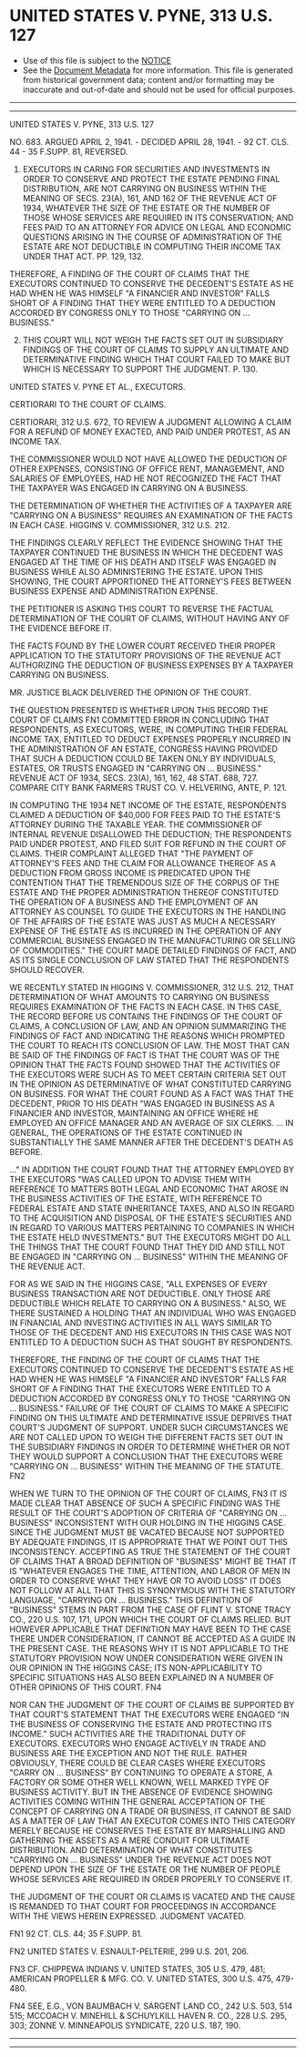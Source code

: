 ---
---

# UNITED STATES V. PYNE, 313 U.S. 127

* Use of this file is subject to the [NOTICE](https://github.com/publicdocs/notice/blob/master/NOTICE)
* See the [Document Metadata](../../../) for more information.
  This file is generated from historical government data; content and/or formatting may be inaccurate and out-of-date and should not be used for official purposes.

----------
----------

UNITED STATES V. PYNE, 313 U.S. 127

NO. 683.  ARGUED APRIL 2, 1941.  - DECIDED APRIL 28, 1941.  - 92 CT. CLS. 44 - 35 F.SUPP.  81, REVERSED.

1.  EXECUTORS IN CARING FOR SECURITIES AND INVESTMENTS IN ORDER TO CONSERVE AND PROTECT THE ESTATE PENDING FINAL DISTRIBUTION, ARE NOT CARRYING ON BUSINESS WITHIN THE MEANING OF SECS. 23(A), 161, AND 162 OF THE REVENUE ACT OF 1934, WHATEVER THE SIZE OF THE ESTATE OR THE NUMBER OF THOSE WHOSE SERVICES ARE REQUIRED IN ITS CONSERVATION; AND FEES PAID TO AN ATTORNEY FOR ADVICE ON LEGAL AND ECONOMIC QUESTIONS ARISING IN THE COURSE OF ADMINISTRATION OF THE ESTATE ARE NOT DEDUCTIBLE IN COMPUTING THEIR INCOME TAX UNDER THAT ACT.  PP. 129, 132.

THEREFORE, A FINDING OF THE COURT OF CLAIMS THAT THE EXECUTORS CONTINUED TO CONSERVE THE DECEDENT'S ESTATE AS HE HAD WHEN HE WAS HIMSELF "A FINANCIER AND INVESTOR" FALLS SHORT OF A FINDING THAT THEY WERE ENTITLED TO A DEDUCTION ACCORDED BY CONGRESS ONLY TO THOSE "CARRYING ON ...  BUSINESS."

2.  THIS COURT WILL NOT WEIGH THE FACTS SET OUT IN SUBSIDIARY FINDINGS OF THE COURT OF CLAIMS TO SUPPLY AN ULTIMATE AND DETERMINATIVE FINDING WHICH THAT COURT FAILED TO MAKE BUT WHICH IS NECESSARY TO SUPPORT THE JUDGMENT.  P. 130.

UNITED STATES V. PYNE ET AL., EXECUTORS.

CERTIORARI TO THE COURT OF CLAIMS.

CERTIORARI, 312 U.S. 672, TO REVIEW A JUDGMENT ALLOWING A CLAIM FOR A REFUND OF MONEY EXACTED, AND PAID UNDER PROTEST, AS AN INCOME TAX.

THE COMMISSIONER WOULD NOT HAVE ALLOWED THE DEDUCTION OF OTHER EXPENSES, CONSISTING OF OFFICE RENT, MANAGEMENT, AND SALARIES OF EMPLOYEES, HAD HE NOT RECOGNIZED THE FACT THAT THE TAXPAYER WAS ENGAGED IN CARRYING ON A BUSINESS.

THE DETERMINATION OF WHETHER THE ACTIVITIES OF A TAXPAYER ARE "CARRYING ON A BUSINESS" REQUIRES AN EXAMINATION OF THE FACTS IN EACH CASE.  HIGGINS V. COMMISSIONER, 312 U.S. 212.

THE FINDINGS CLEARLY REFLECT THE EVIDENCE SHOWING THAT THE TAXPAYER CONTINUED THE BUSINESS IN WHICH THE DECEDENT WAS ENGAGED AT THE TIME OF HIS DEATH AND ITSELF WAS ENGAGED IN BUSINESS WHILE ALSO ADMINISTERING THE ESTATE.  UPON THIS SHOWING, THE COURT APPORTIONED THE ATTORNEY'S FEES BETWEEN BUSINESS EXPENSE AND ADMINISTRATION EXPENSE.

THE PETITIONER IS ASKING THIS COURT TO REVERSE THE FACTUAL DETERMINATION OF THE COURT OF CLAIMS, WITHOUT HAVING ANY OF THE EVIDENCE BEFORE IT.

THE FACTS FOUND BY THE LOWER COURT RECEIVED THEIR PROPER APPLICATION TO THE STATUTORY PROVISIONS OF THE REVENUE ACT AUTHORIZING THE DEDUCTION OF BUSINESS EXPENSES BY A TAXPAYER CARRYING ON BUSINESS.

MR. JUSTICE BLACK DELIVERED THE OPINION OF THE COURT.

THE QUESTION PRESENTED IS WHETHER UPON THIS RECORD THE COURT OF CLAIMS  FN1  COMMITTED ERROR IN CONCLUDING THAT RESPONDENTS, AS EXECUTORS, WERE, IN COMPUTING THEIR FEDERAL INCOME TAX, ENTITLED TO DEDUCT EXPENSES PROPERLY INCURRED IN THE ADMINISTRATION OF AN ESTATE, CONGRESS HAVING PROVIDED THAT SUCH A DEDUCTION COULD BE TAKEN ONLY BY INDIVIDUALS, ESTATES, OR TRUSTS ENGAGED IN "CARRYING ON  ... BUSINESS."  REVENUE ACT OF 1934, SECS. 23(A), 161, 162, 48 STAT. 688, 727.  COMPARE CITY BANK FARMERS TRUST CO. V. HELVERING, ANTE, P. 121.

IN COMPUTING THE 1934 NET INCOME OF THE ESTATE, RESPONDENTS CLAIMED A DEDUCTION OF $40,000 FOR FEES PAID TO THE ESTATE'S ATTORNEY DURING THE TAXABLE YEAR.  THE COMMISSIONER OF INTERNAL REVENUE DISALLOWED THE DEDUCTION; THE RESPONDENTS PAID UNDER PROTEST, AND FILED SUIT FOR REFUND IN THE COURT OF CLAIMS.  THEIR COMPLAINT ALLEGED THAT "THE PAYMENT OF ATTORNEY'S FEES AND THE CLAIM FOR ALLOWANCE THEREOF AS A DEDUCTION FROM GROSS INCOME IS PREDICATED UPON THE CONTENTION THAT THE TREMENDOUS SIZE OF THE CORPUS OF THE ESTATE AND THE PROPER ADMINISTRATION THEREOF CONSTITUTED THE OPERATION OF A BUSINESS AND THE EMPLOYMENT OF AN ATTORNEY AS COUNSEL TO GUIDE THE EXECUTORS IN THE HANDLING OF THE AFFAIRS OF THE ESTATE WAS JUST AS MUCH A NECESSARY EXPENSE OF THE ESTATE AS IS INCURRED IN THE OPERATION OF ANY COMMERCIAL BUSINESS ENGAGED IN THE MANUFACTURING OR SELLING OF COMMODITIES."  THE COURT MADE DETAILED FINDINGS OF FACT, AND AS ITS SINGLE CONCLUSION OF LAW STATED THAT THE RESPONDENTS SHOULD RECOVER.

WE RECENTLY STATED IN HIGGINS V. COMMISSIONER, 312 U.S. 212, THAT DETERMINATION OF WHAT AMOUNTS TO CARRYING ON BUSINESS REQUIRES EXAMINATION OF THE FACTS IN EACH CASE.  IN THIS CASE, THE RECORD BEFORE US CONTAINS THE FINDINGS OF THE COURT OF CLAIMS, A CONCLUSION OF LAW, AND AN OPINION SUMMARIZING THE FINDINGS OF FACT AND INDICATING THE REASONS WHICH PROMPTED THE COURT TO REACH ITS CONCLUSION OF LAW.  THE MOST THAT CAN BE SAID OF THE FINDINGS OF FACT IS THAT THE COURT WAS OF THE OPINION THAT THE FACTS FOUND SHOWED THAT THE ACTIVITIES OF THE EXECUTORS WERE SUCH AS TO MEET CERTAIN CRITERIA SET OUT IN THE OPINION AS DETERMINATIVE OF WHAT CONSTITUTED CARRYING ON BUSINESS.  FOR WHAT THE COURT FOUND AS A FACT WAS THAT THE DECEDENT, PRIOR TO HIS DEATH "WAS ENGAGED IN BUSINESS AS A FINANCIER AND INVESTOR, MAINTAINING AN OFFICE WHERE HE EMPLOYED AN OFFICE MANAGER AND AN AVERAGE OF SIX CLERKS.  ...  IN GENERAL, THE OPERATIONS OF THE ESTATE CONTINUED IN SUBSTANTIALLY THE SAME MANNER AFTER THE DECEDENT'S DEATH AS BEFORE.

..."  IN ADDITION THE COURT FOUND THAT THE ATTORNEY EMPLOYED BY THE EXECUTORS "WAS CALLED UPON TO ADVISE THEM WITH REFERENCE TO MATTERS BOTH LEGAL AND ECONOMIC THAT AROSE IN THE BUSINESS ACTIVITIES OF THE ESTATE, WITH REFERENCE TO FEDERAL ESTATE AND STATE INHERITANCE TAXES, AND ALSO IN REGARD TO THE ACQUISITION AND DISPOSAL OF THE ESTATE'S SECURITIES AND IN REGARD TO VARIOUS MATTERS PERTAINING TO COMPANIES IN WHICH THE ESTATE HELD INVESTMENTS."  BUT THE EXECUTORS MIGHT DO ALL THE THINGS THAT THE COURT FOUND THAT THEY DID AND STILL NOT BE ENGAGED IN "CARRYING ON  ...  BUSINESS" WITHIN THE MEANING OF THE REVENUE ACT.

FOR AS WE SAID IN THE HIGGINS CASE, "ALL EXPENSES OF EVERY BUSINESS TRANSACTION ARE NOT DEDUCTIBLE.  ONLY THOSE ARE DEDUCTIBLE WHICH RELATE TO CARRYING ON A BUSINESS."  ALSO, WE THERE SUSTAINED A HOLDING THAT AN INDIVIDUAL WHO WAS ENGAGED IN FINANCIAL AND INVESTING ACTIVITIES IN ALL WAYS SIMILAR TO THOSE OF THE DECEDENT AND HIS EXECUTORS IN THIS CASE WAS NOT ENTITLED TO A DEDUCTION SUCH AS THAT SOUGHT BY RESPONDENTS.

THEREFORE, THE FINDING OF THE COURT OF CLAIMS THAT THE EXECUTORS CONTINUED TO CONSERVE THE DECEDENT'S ESTATE AS HE HAD WHEN HE WAS HIMSELF "A FINANCIER AND INVESTOR" FALLS FAR SHORT OF A FINDING THAT THE EXECUTORS WERE ENTITLED TO A DEDUCTION ACCORDED BY CONGRESS ONLY TO THOSE "CARRYING ON  ...  BUSINESS."  FAILURE OF THE COURT OF CLAIMS TO MAKE A SPECIFIC FINDING ON THIS ULTIMATE AND DETERMINATIVE ISSUE DEPRIVES THAT COURT'S JUDGMENT OF SUPPORT.  UNDER SUCH CIRCUMSTANCES WE ARE NOT CALLED UPON TO WEIGH THE DIFFERENT FACTS SET OUT IN THE SUBSIDIARY FINDINGS IN ORDER TO DETERMINE WHETHER OR NOT THEY WOULD SUPPORT A CONCLUSION THAT THE EXECUTORS WERE "CARRYING ON  ... BUSINESS" WITHIN THE MEANING OF THE STATUTE.  FN2

WHEN WE TURN TO THE OPINION OF THE COURT OF CLAIMS,  FN3  IT IS MADE CLEAR THAT ABSENCE OF SUCH A SPECIFIC FINDING WAS THE RESULT OF THE COURT'S ADOPTION OF CRITERIA OF "CARRYING ON  ... BUSINESS" INCONSISTENT WITH OUR HOLDING IN THE HIGGINS CASE.  SINCE THE JUDGMENT MUST BE VACATED BECAUSE NOT SUPPORTED BY ADEQUATE FINDINGS, IT IS APPROPRIATE THAT WE POINT OUT THIS INCONSISTENCY.  ACCEPTING AS TRUE THE STATEMENT OF THE COURT OF CLAIMS THAT A BROAD DEFINITION OF "BUSINESS" MIGHT BE THAT IT IS "WHATEVER ENGAGES THE TIME, ATTENTION, AND LABOR OF MEN IN ORDER TO CONSERVE WHAT THEY HAVE OR TO AVOID LOSS" IT DOES NOT FOLLOW AT ALL THAT THIS IS SYNONYMOUS WITH THE STATUTORY LANGUAGE, "CARRYING ON  ...  BUSINESS."  THIS DEFINITION OF "BUSINESS" STEMS IN PART FROM THE CASE OF FLINT V. STONE TRACY CO., 220 U.S. 107, 171, UPON WHICH THE COURT OF CLAIMS RELIED.  BUT HOWEVER APPLICABLE THAT DEFINITION MAY HAVE BEEN TO THE CASE THERE UNDER CONSIDERATION, IT CANNOT BE ACCEPTED AS A GUIDE IN THE PRESENT CASE.  THE REASONS WHY IT IS NOT APPLICABLE TO THE STATUTORY PROVISION NOW UNDER CONSIDERATION WERE GIVEN IN OUR OPINION IN THE HIGGINS CASE; ITS NON-APPLICABILITY TO SPECIFIC SITUATIONS HAS ALSO BEEN EXPLAINED IN A NUMBER OF OTHER OPINIONS OF THIS COURT.  FN4

NOR CAN THE JUDGMENT OF THE COURT OF CLAIMS BE SUPPORTED BY THAT COURT'S STATEMENT THAT THE EXECUTORS WERE ENGAGED "IN THE BUSINESS OF CONSERVING THE ESTATE AND PROTECTING ITS INCOME."  SUCH ACTIVITIES ARE THE TRADITIONAL DUTY OF EXECUTORS.  EXECUTORS WHO ENGAGE ACTIVELY IN TRADE AND BUSINESS ARE THE EXCEPTION AND NOT THE RULE.  RATHER OBVIOUSLY, THERE COULD BE CLEAR CASES WHERE EXECUTORS "CARRY ON  ... BUSINESS" BY CONTINUING TO OPERATE A STORE, A FACTORY OR SOME OTHER WELL KNOWN, WELL MARKED TYPE OF BUSINESS ACTIVITY.  BUT IN THE ABSENCE OF EVIDENCE SHOWING ACTIVITIES COMING WITHIN THE GENERAL ACCEPTATION OF THE CONCEPT OF CARRYING ON A TRADE OR BUSINESS, IT CANNOT BE SAID AS A MATTER OF LAW THAT AN EXECUTOR COMES INTO THIS CATEGORY MERELY BECAUSE HE CONSERVES THE ESTATE BY MARSHALLING AND GATHERING THE ASSETS AS A MERE CONDUIT FOR ULTIMATE DISTRIBUTION.  AND DETERMINATION OF WHAT CONSTITUTES "CARRYING ON  ...  BUSINESS" UNDER THE REVENUE ACT DOES NOT DEPEND UPON THE SIZE OF THE ESTATE OR THE NUMBER OF PEOPLE WHOSE SERVICES ARE REQUIRED IN ORDER PROPERLY TO CONSERVE IT.

THE JUDGMENT OF THE COURT OR CLAIMS IS VACATED AND THE CAUSE IS REMANDED TO THAT COURT FOR PROCEEDINGS IN ACCORDANCE WITH THE VIEWS HEREIN EXPRESSED.  JUDGMENT VACATED.

FN1  92 CT. CLS. 44; 35 F.SUPP.  81.

FN2  UNITED STATES V. ESNAULT-PELTERIE, 299 U.S. 201, 206.

FN3  CF. CHIPPEWA INDIANS V. UNITED STATES, 305 U.S. 479, 481; AMERICAN PROPELLER & MFG. CO. V. UNITED STATES, 300 U.S. 475, 479-480.

FN4  SEE, E.G., VON BAUMBACH V. SARGENT LAND CO., 242 U.S. 503, 514 515; MCCOACH V. MINEHILL & SCHUYLKILL HAVEN R. CO., 228 U.S. 295, 303; ZONNE V. MINNEAPOLIS SYNDICATE, 220 U.S. 187, 190.


----------
----------

